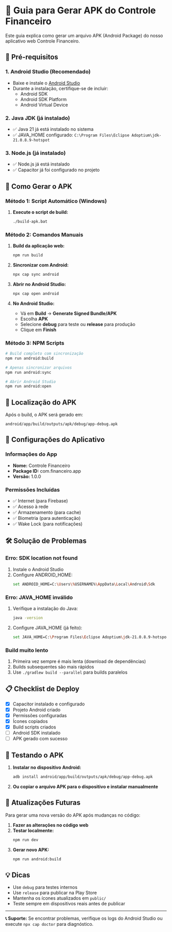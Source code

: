 # 📱 Guia para Gerar APK do Controle Financeiro

Este guia explica como gerar um arquivo APK (Android Package) do nosso aplicativo web Controle Financeiro.

## 🔧 Pré-requisitos

### 1. **Android Studio** (Recomendado)
- Baixe e instale o [Android Studio](https://developer.android.com/studio)
- Durante a instalação, certifique-se de incluir:
  - Android SDK
  - Android SDK Platform
  - Android Virtual Device

### 2. **Java JDK** (já instalado)
- ✅ Java 21 já está instalado no sistema
- ✅ JAVA_HOME configurado: `C:\Program Files\Eclipse Adoptium\jdk-21.0.8.9-hotspot`

### 3. **Node.js** (já instalado)
- ✅ Node.js já está instalado
- ✅ Capacitor já foi configurado no projeto

## 🚀 Como Gerar o APK

### Método 1: Script Automático (Windows)

1. **Execute o script de build:**
   ```bash
   ./build-apk.bat
   ```

### Método 2: Comandos Manuais

1. **Build da aplicação web:**
   ```bash
   npm run build
   ```

2. **Sincronizar com Android:**
   ```bash
   npx cap sync android
   ```

3. **Abrir no Android Studio:**
   ```bash
   npx cap open android
   ```

4. **No Android Studio:**
   - Vá em **Build** → **Generate Signed Bundle/APK**
   - Escolha **APK**
   - Selecione **debug** para teste ou **release** para produção
   - Clique em **Finish**

### Método 3: NPM Scripts

```bash
# Build completo com sincronização
npm run android:build

# Apenas sincronizar arquivos
npm run android:sync  

# Abrir Android Studio
npm run android:open
```

## 📁 Localização do APK

Após o build, o APK será gerado em:
```
android/app/build/outputs/apk/debug/app-debug.apk
```

## 🔐 Configurações do Aplicativo

### Informações do App
- **Nome:** Controle Financeiro
- **Package ID:** com.financeiro.app
- **Versão:** 1.0.0

### Permissões Incluídas
- ✅ Internet (para Firebase)
- ✅ Acesso à rede
- ✅ Armazenamento (para cache)
- ✅ Biometria (para autenticação)
- ✅ Wake Lock (para notificações)

## 🛠️ Solução de Problemas

### Erro: SDK location not found
1. Instale o Android Studio
2. Configure ANDROID_HOME:
   ```bash
   set ANDROID_HOME=C:\Users\%USERNAME%\AppData\Local\Android\Sdk
   ```

### Erro: JAVA_HOME inválido
1. Verifique a instalação do Java:
   ```bash
   java -version
   ```
2. Configure JAVA_HOME (já feito):
   ```bash
   set JAVA_HOME=C:\Program Files\Eclipse Adoptium\jdk-21.0.8.9-hotspot
   ```

### Build muito lento
1. Primeira vez sempre é mais lenta (download de dependências)
2. Builds subsequentes são mais rápidos
3. Use `./gradlew build --parallel` para builds paralelos

## 📋 Checklist de Deploy

- [x] Capacitor instalado e configurado
- [x] Projeto Android criado
- [x] Permissões configuradas
- [x] Ícones copiados
- [x] Build scripts criados
- [ ] Android SDK instalado
- [ ] APK gerado com sucesso

## 📱 Testando o APK

1. **Instalar no dispositivo Android:**
   ```bash
   adb install android/app/build/outputs/apk/debug/app-debug.apk
   ```

2. **Ou copiar o arquivo APK para o dispositivo e instalar manualmente**

## 🔄 Atualizações Futuras

Para gerar uma nova versão do APK após mudanças no código:

1. **Fazer as alterações no código web**
2. **Testar localmente:**
   ```bash
   npm run dev
   ```
3. **Gerar novo APK:**
   ```bash
   npm run android:build
   ```

## 💡 Dicas

- Use `debug` para testes internos
- Use `release` para publicar na Play Store
- Mantenha os ícones atualizados em `public/`
- Teste sempre em dispositivos reais antes de publicar

---

**📞 Suporte:** Se encontrar problemas, verifique os logs do Android Studio ou execute `npx cap doctor` para diagnóstico.
